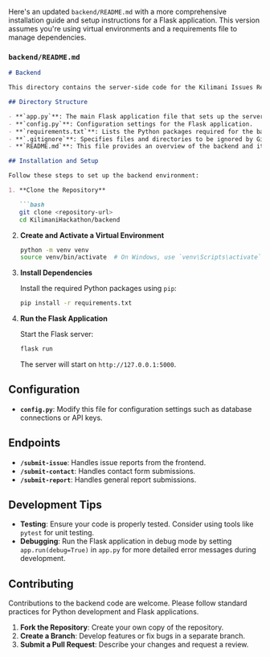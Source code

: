 Here's an updated `backend/README.md` with a more comprehensive installation guide and setup instructions for a Flask application. This version assumes you're using virtual environments and a requirements file to manage dependencies.

### `backend/README.md`

```markdown
# Backend

This directory contains the server-side code for the Kilimani Issues Reporting System, built using Flask. It handles API endpoints for reporting issues, contacting administrators, and managing other backend functionalities.

## Directory Structure

- **`app.py`**: The main Flask application file that sets up the server and routes.
- **`config.py`**: Configuration settings for the Flask application.
- **`requirements.txt`**: Lists the Python packages required for the backend.
- **`.gitignore`**: Specifies files and directories to be ignored by Git.
- **`README.md`**: This file provides an overview of the backend and its setup.

## Installation and Setup

Follow these steps to set up the backend environment:

1. **Clone the Repository**

   ```bash
   git clone <repository-url>
   cd KilimaniHackathon/backend
   ```

2. **Create and Activate a Virtual Environment**

   ```bash
   python -m venv venv
   source venv/bin/activate  # On Windows, use `venv\Scripts\activate`
   ```

3. **Install Dependencies**

   Install the required Python packages using `pip`:

   ```bash
   pip install -r requirements.txt
   ```

4. **Run the Flask Application**

   Start the Flask server:

   ```bash
   flask run
   ```

   The server will start on `http://127.0.0.1:5000`.

## Configuration

- **`config.py`**: Modify this file for configuration settings such as database connections or API keys.

## Endpoints

- **`/submit-issue`**: Handles issue reports from the frontend.
- **`/submit-contact`**: Handles contact form submissions.
- **`/submit-report`**: Handles general report submissions.

## Development Tips

- **Testing**: Ensure your code is properly tested. Consider using tools like `pytest` for unit testing.
- **Debugging**: Run the Flask application in debug mode by setting `app.run(debug=True)` in `app.py` for more detailed error messages during development.

## Contributing

Contributions to the backend code are welcome. Please follow standard practices for Python development and Flask applications.

1. **Fork the Repository**: Create your own copy of the repository.
2. **Create a Branch**: Develop features or fix bugs in a separate branch.
3. **Submit a Pull Request**: Describe your changes and request a review.
